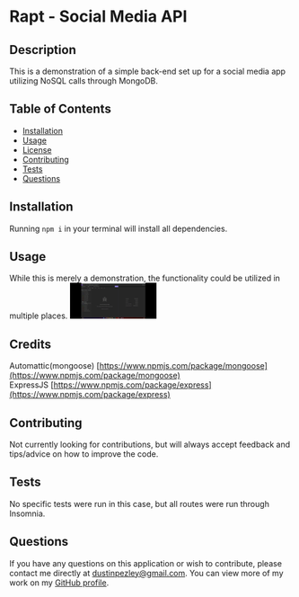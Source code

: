 # Rapt - Social Media API

## Description
This is a demonstration of a simple back-end set up for a social media app utilizing NoSQL calls through MongoDB.

## Table of Contents
* [Installation](#installation)
* [Usage](#usage)
* [License](#license)
* [Contributing](#contributing)
* [Tests](#tests)
* [Questions](#questions)

## Installation
Running `npm i` in your terminal will install all dependencies.

## Usage
While this is merely a demonstration, the functionality could be utilized in multiple places.
![GIF](https://github.com/dustinpezley/rapt-social-media/blob/4063fe70744a473e2303633599017d6d4b2ffc1d/Rapt%20walkthrough.gif)


## Credits  
Automattic(mongoose) [https://www.npmjs.com/package/mongoose](https://www.npmjs.com/package/mongoose)  
ExpressJS [https://www.npmjs.com/package/express](https://www.npmjs.com/package/express)


## Contributing
Not currently looking for contributions, but will always accept feedback and tips/advice on how to improve the code.

## Tests
No specific tests were run in this case, but all routes were run through Insomnia.

## Questions
If you have any questions on this application or wish to contribute, please contact me directly at dustinpezley@gmail.com.
You can view more of my work on my [GitHub profile](https://github.com/dustinpezley).
